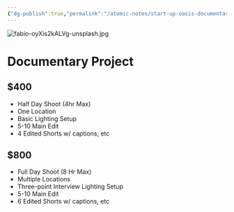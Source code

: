 ```yaml
---
{"dg-publish":true,"permalink":"/atomic-notes/start-up-oasis-documentary/"}
---
```


![fabio-oyXis2kALVg-unsplash.jpg](/img/user/Files/fabio-oyXis2kALVg-unsplash.jpg)
# Documentary Project 
## $400

- Half Day Shoot (4hr Max)
- One Location
- Basic Lighting Setup
- 5-10 Main Edit
- 4 Edited Shorts w/ captions, etc

## $800

- Full Day Shoot (8 Hr Max)
- Multiple Locations
- Three-point Interview Lighting Setup
- 5-10 Main Edit
- 6 Edited Shorts w/ captions, etc
